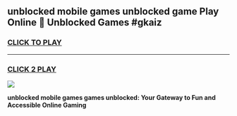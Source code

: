 
## unblocked mobile games unblocked game Play Online 👋 Unblocked Games #gkaiz
<h3>
<a href="https://premium.freeplayer.one?title=unblocked_mobile_games&ref=21F">CLICK TO PLAY</a></h3>
<hr>

<h3>
<a href="https://premium.freeplayer.one?title=unblocked_mobile_games&ref=21F">CLICK 2 PLAY</a>
  
</h3>

<a href="https://premium.freeplayer.one?title=unblocked_mobile_games&ref=21F/"><img src="https://clearcache.store/games.png"></a>


**unblocked mobile games games unblocked: Your Gateway to Fun and Accessible Online Gaming**
